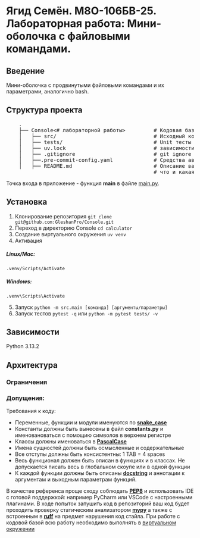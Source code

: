 # Ягид Семён. М8О-106БВ-25. Лабораторная работа: Мини-оболочка с файловыми командами.

## Введение

Мини-оболочка с продвинутыми файловыми командами и их параметрами, аналогично bash.

## Структура проекта

 <pre>
    .
    ├── Console<# лабораторной работы>         # Кодовая база лабораторной работы
    │   ├── src/                               # Исходный код
    │   ├── tests/                             # Unit тесты
    │   ├── uv.lock                            # зависимости проекта
    │   ├── .gitignore                         # git ignore файл
    │   ├──.pre-commit-config.yaml             # Средства автоматизации проверки кодстайла
    │   ├── README.md                          # Описание вашего проекта, с описанием файлов и с титульником о том,
                                               # что и какая задача
</pre>

Точка входа в приложение - функция **main** в файле [main.py](./src/main.py).

<!--Установка-->

## Установка

1. Клонирование репозитория
   `git clone git@github.com:GleshanPro/Console.git`
2. Переход в директорию Console
   `cd calculator`
3. Создание виртуального окружения
   `uv venv`
4. Активация

##### Linux/Mac:

`.venv/Scripts/Activate`

##### Windows:

`.venv\Scripts\Activate`

5. Запуск
   `python -m src.main [команда] [аргументы/параметры]`
6. Запуск тестов
   `pytest -q`
   или ```python -m pytest tests/ -v```


## Зависимости
Python 3.13.2


## Архитектура

### Ограничения

### Допущения:


Требования к коду:
- Переменные, функции и модули именуются по [**snake_case**](https://realpython.com/ref/glossary/snake-case/)
- Константы должны быть вынесены в файл **constants.py** и именовановаться с помощию символов в верхнем регистре
- Классы должны именоваться в [**PascalCase**](https://habr.com/ru/articles/724556/)
- Имена сущностей должны быть осмысленные и содержательные
- Все отступы должны быть консистентны: 1 TAB = 4 spaces
- Весь функционал должен быть описан в функциях и в классах. Не допускается писать весь в глобальном скоупе или в одной функции
- К каждой функции должны быть описаны  [**docstring**](https://peps.python.org/pep-0257/) и аннотации к аргументам и выходным параметрам функций.

В качестве референса проще cходу соблюдать [**PEP8**](https://peps.python.org/pep-0008/) и использовать IDE c готовой поддержкой:
например PyCharm или VSCode c настроенными плагинами.
В ходе попыток запушить код в репозиторий ваш код будет проходить проверку статическим анализатором [**mypy**](https://mypy-lang.org/)
а также с встроенным в [**ruff**](https://astral.sh/ruff) на предмет нарушения код стайла. При работе с кодовой базой
всю работу необходимо выполнять в [виртуальном окружении](https://docs.python.org/3/tutorial/venv.html)


